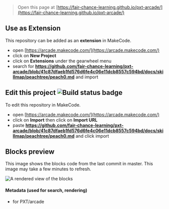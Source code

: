 
> Open this page at [https://fair-chance-learning.github.io/pxt-arcade/](https://fair-chance-learning.github.io/pxt-arcade/)

## Use as Extension

This repository can be added as an **extension** in MakeCode.

* open [https://arcade.makecode.com/](https://arcade.makecode.com/)
* click on **New Project**
* click on **Extensions** under the gearwheel menu
* search for **https://github.com/fair-chance-learning/pxt-arcade/blob/41c87dfaeb1fd576d6fe4c06e11dcb8557c594bd/docs/skillmap/peachtree/peach0.md** and import

## Edit this project ![Build status badge](https://github.com/fair-chance-learning/pxt-arcade/blob/41c87dfaeb1fd576d6fe4c06e11dcb8557c594bd/docs/skillmap/peachtree/peach0.md/workflows/MakeCode/badge.svg)

To edit this repository in MakeCode.

* open [https://arcade.makecode.com/](https://arcade.makecode.com/)
* click on **Import** then click on **Import URL**
* paste **https://github.com/fair-chance-learning/pxt-arcade/blob/41c87dfaeb1fd576d6fe4c06e11dcb8557c594bd/docs/skillmap/peachtree/peach0.md** and click import

## Blocks preview

This image shows the blocks code from the last commit in master.
This image may take a few minutes to refresh.

![A rendered view of the blocks](https://github.com/fair-chance-learning/pxt-arcade/blob/41c87dfaeb1fd576d6fe4c06e11dcb8557c594bd/docs/skillmap/peachtree/peach0.md/raw/master/.github/makecode/blocks.png)

#### Metadata (used for search, rendering)

* for PXT/arcade
<script src="https://makecode.com/gh-pages-embed.js"></script><script>makeCodeRender("{{ site.makecode.home_url }}", "{{ site.github.owner_name }}/{{ site.github.repository_name }}");</script>
